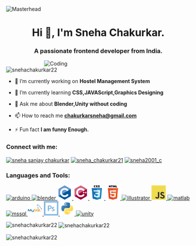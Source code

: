 ![Masterhead](https://cdn.dribbble.com/users/911625/screenshots/11113787/woman.gif)
<h1 align="center">Hi 👋, I'm Sneha Chakurkar.</h1>
<h3 align="center">A passionate frontend developer from India.</h3>
<img align="right" alt="Coding" width="400" scr="https://i.pinimg.com/originals/f9/13/57/f9135788c6aeeec438abb986f283936c.gif">

<p align="left"> <img src="https://komarev.com/ghpvc/?username=snehachakurkar22&label=Profile%20views&color=0e75b6&style=flat" alt="snehachakurkar22" /> </p>

- 🔭 I’m currently working on **Hostel Management System**

- 🌱 I’m currently learning **CSS,JAVAScript,Graphics Designing**

- 💬 Ask me about **Blender,Unity without coding**

- 📫 How to reach me **chakurkarsneha@gmail.com**

- ⚡ Fun fact **I am funny Enough.**

<h3 align="left">Connect with me:</h3>
<p align="left">
<a href="https://linkedin.com/in/sneha sanjay chakurkar" target="blank"><img align="center" src="https://raw.githubusercontent.com/rahuldkjain/github-profile-readme-generator/master/src/images/icons/Social/linked-in-alt.svg" alt="sneha sanjay chakurkar" height="30" width="40" /></a>
<a href="https://instagram.com/sneha_chakurkar21" target="blank"><img align="center" src="https://raw.githubusercontent.com/rahuldkjain/github-profile-readme-generator/master/src/images/icons/Social/instagram.svg" alt="sneha_chakurkar21" height="30" width="40" /></a>
<a href="https://www.codechef.com/users/sneha2001_c" target="blank"><img align="center" src="https://cdn.jsdelivr.net/npm/simple-icons@3.1.0/icons/codechef.svg" alt="sneha2001_c" height="30" width="40" /></a>
</p>

<h3 align="left">Languages and Tools:</h3>
<p align="left"> <a href="https://www.arduino.cc/" target="_blank" rel="noreferrer"> <img src="https://cdn.worldvectorlogo.com/logos/arduino-1.svg" alt="arduino" width="40" height="40"/> </a> <a href="https://www.blender.org/" target="_blank" rel="noreferrer"> <img src="https://download.blender.org/branding/community/blender_community_badge_white.svg" alt="blender" width="40" height="40"/> </a> <a href="https://www.cprogramming.com/" target="_blank" rel="noreferrer"> <img src="https://raw.githubusercontent.com/devicons/devicon/master/icons/c/c-original.svg" alt="c" width="40" height="40"/> </a> <a href="https://www.w3schools.com/cpp/" target="_blank" rel="noreferrer"> <img src="https://raw.githubusercontent.com/devicons/devicon/master/icons/cplusplus/cplusplus-original.svg" alt="cplusplus" width="40" height="40"/> </a> <a href="https://www.w3schools.com/css/" target="_blank" rel="noreferrer"> <img src="https://raw.githubusercontent.com/devicons/devicon/master/icons/css3/css3-original-wordmark.svg" alt="css3" width="40" height="40"/> </a> <a href="https://www.w3.org/html/" target="_blank" rel="noreferrer"> <img src="https://raw.githubusercontent.com/devicons/devicon/master/icons/html5/html5-original-wordmark.svg" alt="html5" width="40" height="40"/> </a> <a href="https://www.adobe.com/in/products/illustrator.html" target="_blank" rel="noreferrer"> <img src="https://www.vectorlogo.zone/logos/adobe_illustrator/adobe_illustrator-icon.svg" alt="illustrator" width="40" height="40"/> </a> <a href="https://developer.mozilla.org/en-US/docs/Web/JavaScript" target="_blank" rel="noreferrer"> <img src="https://raw.githubusercontent.com/devicons/devicon/master/icons/javascript/javascript-original.svg" alt="javascript" width="40" height="40"/> </a> <a href="https://www.mathworks.com/" target="_blank" rel="noreferrer"> <img src="https://upload.wikimedia.org/wikipedia/commons/2/21/Matlab_Logo.png" alt="matlab" width="40" height="40"/> </a> <a href="https://www.microsoft.com/en-us/sql-server" target="_blank" rel="noreferrer"> <img src="https://www.svgrepo.com/show/303229/microsoft-sql-server-logo.svg" alt="mssql" width="40" height="40"/> </a> <a href="https://www.mysql.com/" target="_blank" rel="noreferrer"> <img src="https://raw.githubusercontent.com/devicons/devicon/master/icons/mysql/mysql-original-wordmark.svg" alt="mysql" width="40" height="40"/> </a> <a href="https://www.photoshop.com/en" target="_blank" rel="noreferrer"> <img src="https://raw.githubusercontent.com/devicons/devicon/master/icons/photoshop/photoshop-line.svg" alt="photoshop" width="40" height="40"/> </a> <a href="https://www.python.org" target="_blank" rel="noreferrer"> <img src="https://raw.githubusercontent.com/devicons/devicon/master/icons/python/python-original.svg" alt="python" width="40" height="40"/> </a> <a href="https://unity.com/" target="_blank" rel="noreferrer"> <img src="https://www.vectorlogo.zone/logos/unity3d/unity3d-icon.svg" alt="unity" width="40" height="40"/> </a> </p>

<p><img align="left" src="https://github-readme-stats.vercel.app/api/top-langs?username=snehachakurkar22&show_icons=true&locale=en&layout=compact" alt="snehachakurkar22" /></p>

<p>&nbsp;<img align="center" src="https://github-readme-stats.vercel.app/api?username=snehachakurkar22&show_icons=true&locale=en" alt="snehachakurkar22" /></p>

<p><img align="center" src="https://github-readme-streak-stats.herokuapp.com/?user=snehachakurkar22&" alt="snehachakurkar22" /></p>
